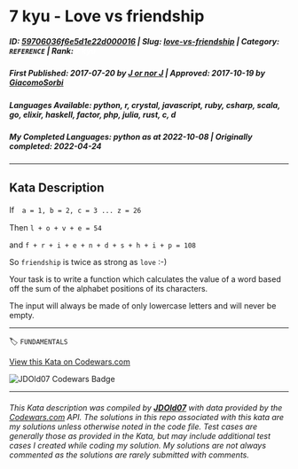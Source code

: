 # 7 kyu - Love vs friendship

##### **ID**: [59706036f6e5d1e22d000016](https://www.codewars.com/kata/59706036f6e5d1e22d000016) | **Slug**: [love-vs-friendship](https://www.codewars.com/kata/59706036f6e5d1e22d000016) | **Category**: `REFERENCE` | **Rank**: <span style="color:white">7 kyu</span>

##### **First Published**: 2017-07-20 ***by*** [J or nor J](https://www.codewars.com/users/J%20or%20nor%20J) | **Approved**: 2017-10-19 ***by*** [GiacomoSorbi](https://www.codewars.com/users/GiacomoSorbi)

##### **Languages Available**: python, r, crystal, javascript, ruby, csharp, scala, go, elixir, haskell, factor, php, julia, rust, c, d

##### **My Completed Languages**: python ***as at*** 2022-10-08 | **Originally completed**: 2022-04-24

---

## Kata Description


If　`a = 1, b = 2, c = 3 ... z = 26`



Then `l + o + v + e = 54`



and `f + r + i + e + n + d + s + h + i + p = 108`



So `friendship` is twice as strong as `love` :-)



Your task is to write a function which calculates the value of a word based off the sum of the alphabet positions of its characters.



The input will always be made of only lowercase letters and will never be empty.



---


🏷 `FUNDAMENTALS`


[View this Kata on Codewars.com](https://www.codewars.com/kata/59706036f6e5d1e22d000016)

![](https://www.codewars.com/users/jdold07/badges/large "JDOld07 Codewars Badge")

---

###### *This Kata description was compiled by [**JDOld07**](https://tpstech.dev) with data provided by the [Codewars.com](https://www.codewars.com) API.  The solutions in this repo associated with this kata are my solutions unless otherwise noted in the code file.  Test cases are generally those as provided in the Kata, but may include additional test cases I created while coding my solution.  My solutions are not always commented as the solutions are rarely submitted with comments.*
